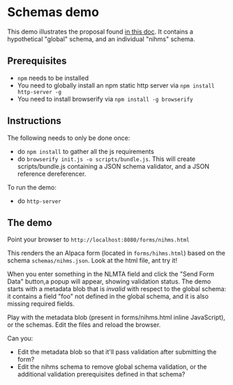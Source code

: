 # Schemas demo

This demo illustrates the proposal found [in this doc](https://docs.google.com/document/d/1sLWGZR4kCvQVGv-TA5x8ny-AxL3ChBYNeFYW1eACsDw/).  It contains a hypothetical "global" schema, and an individual "nihms" schema.

## Prerequisites

* `npm` needs to be installed
* You need to globally install an npm static http server via `npm install http-server -g`
* You need to install browserify via `npm install -g browserify`

## Instructions

The following needs to only be done once:

* do `npm install` to gather all the js requirements
* do `browserify init.js -o scripts/bundle.js`.  This will create scripts/bundle.js containing a JSON schema validator, and a JSON reference dereferencer.

To run the demo:

* do `http-server`

## The demo

Point your browser to `http://localhost:8080/forms/nihms.html`

This renders the an Alpaca form (located in `forms/hihms.html`) based on the schema `schemas/nihms.json`.  Look at the html file, ant try it!

When you enter something in the NLMTA field and click the "Send Form Data" button,a popup will appear, showing validation status.  The demo starts with a metadata blob that is *invalid* with respect to the global schema:  it contains a field "foo" not defined in the global schema, and it is also missing required fields.

Play with the metadata blob (present in forms/nihms.html inline JavaScript), or the schemas.  Edit the files and reload the browser.

Can you:

* Edit the metadata blob so that it'll pass validation after submitting the form?
* Edit the nihms schema to remove global schema validation, or the additional validation prerequisites defined in that schema?
